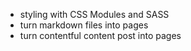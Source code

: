 * styling with CSS Modules and SASS
* turn markdown files into pages
* turn contentful content post into pages